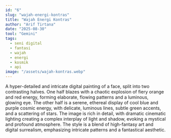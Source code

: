 ```yaml
---
id: "6"
slug: "wajah-energi-kontras"
title: "Wajah Energi Kontras"
author: "Arif Tirtana"
date: "2025-08-30"
tool: "Gemini"
tags:
  - seni digital
  - fantasi
  - wajah
  - energi
  - kosmik
  - api
image: "/assets/wajah-kontras.webp"
---
```


A hyper-detailed and intricate digital painting of a face, split into two contrasting halves. One half blazes with a chaotic explosion of fiery orange and red energy, forming elaborate, flowing patterns and a luminous, glowing eye. The other half is a serene, ethereal display of cool blue and purple cosmic energy, with delicate, luminous lines, subtle green accents, and a scattering of stars. The image is rich in detail, with dramatic cinematic lighting creating a complex interplay of light and shadow, evoking a mystical and profound atmosphere. The style is a blend of high-fantasy art and digital surrealism, emphasizing intricate patterns and a fantastical aesthetic.
